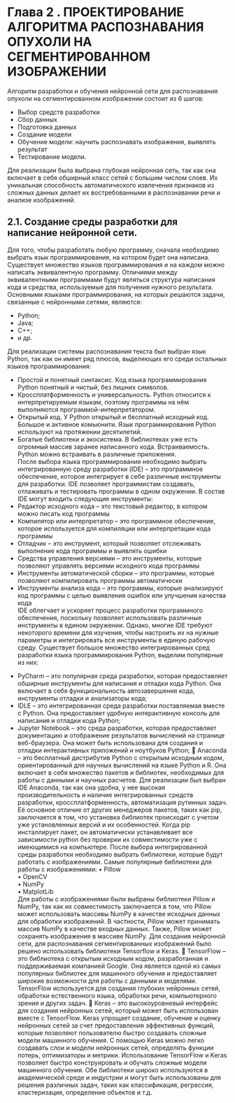 # **Глава 2 . ПРОЕКТИРОВАНИЕ АЛГОРИТМА РАСПОЗНАВАНИЯ ОПУХОЛИ НА СЕГМЕНТИРОВАННОМ ИЗОБРАЖЕНИИ**

Алгоритм разработки и обучения нейронной сети для распознавания опухоли на сегментированном изображении состоит из 6 шагов:
*	Выбор средств разработки
*	Сбор данных
*	Подготовка данных
*	Создание модели
*	Обучение модели: научить распознавать изображения, выявлять результат  
*	Тестирование модели.
  
Для реализации была выбрана глубокая нейронная сеть, так как она включает в себя обширный класс сетей с большим числом слоев. 
Их уникальная способность автоматического извлечения признаков из сложных данных делает их востребованными в распознавании речи и анализе изображений.

## **2.1.	Создание среды разработки для написание нейронной сети.**

Для того, чтобы разработать любую программу, сначала необходимо выбрать язык программирования, на котором будет она написана.
Существует множество языков программирования и на каждом можно написать эквивалентную программу. 
Отличиями между эквивалентными программами будут являться структура написания кода и средства, используемые для получения нужного результата. 
Основными языками программирования, на которых решаются задачи, связанные с нейронными сетями, являются: 
* Python; 
* Java; 
* C++; 
* и др.

Для реализации системы распознавания текста был выбран язык Python, так как он имеет ряд плюсов, выделяющих его среди остальных языков программирования:  
* Простой и понятный синтаксис. Код языка программирования Python понятный и чистый, без лишних символов. 
* Кроссплатформенность и универсальность. Python относится к интерпретируемым языкам, поэтому программы на нём выполняются программой-интерпретатором.  
* Открытый код. У Python открытый и бесплатный исходный код. Большое и активное комьюнити. Язык программирования Python используют на протяжении десятилетий.  
* Богатые библиотеки и экосистема. В библиотеках уже есть огромный массив заранее написанного кода. Встраиваемость. Python можно встраивать в различные приложения.  
После выбора языка программирования необходимо выбрать интегрированную среду разработки (IDE) – это программное обеспечение, которое интегрирует в себе различные инструменты для разработки.
IDE позволяет программистам создавать, отлаживать и тестировать программы в одном окружении. В состав IDE могут входить следующие инструменты:
* Редактор исходного кода – это текстовый редактор, в котором можно писать код программы  
* Компилятор или интерпретатор – это программное обеспечение, которое используется для компиляции или интерпретации кода программы  
* Отладчик – это инструмент, который позволяет отслеживать выполнение кода программы и выявлять ошибки  
* Средства управления версиями – это инструменты, которые позволяют управлять версиями исходного кода программы  
* Инструменты автоматической сборки – это программы, которые позволяют компилировать программы автоматически  
* Инструменты анализа кода – это программы, которые анализируют код программы с целью выявления ошибок или улучшения качества кода  
IDE облегчает и ускоряет процесс разработки программного обеспечения, поскольку позволяет использовать различные инструменты в едином окружении.
Однако, многие IDE требуют некоторого времени для изучения, чтобы настроить их на нужные параметры и интегрировать все инструменты в единую рабочую среду.
Существует большое множество интегрированных сред разработки языка программирования Python, выделим популярные из них:  
-   PyCharm – это популярная среда разработки, которая предоставляет обширные инструменты для написания и отладки кода Python. 
Она включает в себя функциональность автозавершения кода, инструменты отладки и анализаторы кода;
- 	IDLE – это интегрированная среда разработки поставляемая вместе с Python. Она предоставляет удобную интерактивную консоль для написания и отладки кода Python;
- 	Jupyter Notebook – это среда разработки, которая предоставляет документацию и отображение результатов вычислений на странице веб-браузера. 
Она может быть использована для создания и отладки интерактивных приложений и ноутбуков Python;
	Anaconda – это бесплатный дистрибутив Python с открытым исходным кодом, ориентированный для научных вычислений на языке Python и R.
Она включает в себя множество пакетов и библиотек, необходимых для работы с данными и научных расчетов.
Для реализации был выбран IDE Anaconda, так как она удобна, у нее высокая производительность и наличие интегрированных средств разработки, кроссплатформенность, автоматизация рутинных задач.
Её основное отличие от других менеджеров пакетов, таких как pip, заключается в том, что установка библиотек происходит с учетом уже установленных версий и их особенностей.
Когда pip инсталлирует пакет, он автоматически устанавливает все зависимости python без проверки их совместимости уже с имеющимися на компьютере.
После выбора интегрированной среды разработки необходимо выбрать библиотеки, которые будут работать с изображениями. Самые популярные библиотеки для работы с изображениями:
•	Pillow  
•	OpenCV  
•	NumPy  
•	MatplotLib  
Для работы с изображениями были выбраны библиотеки Pillow и NumPy, так как их совместимость заключается в том, что Pillow может использовать массивы NumPy в качестве исходных данных
для обработки изображений. В частности, Pillow может принимать массив NumPy в качестве входных данных. Также, Pillow может сохранять изображения в массиве NumPy.
Для создания нейронной сети, для распознавания сегментированных изображений было решено использовать библиотеки Tensorflow и Keras.
	TensorFlow – это библиотека с открытым исходным кодом, разработанная и поддерживаемая компанией Google. 
Она является одной из самых популярных библиотек для машинного обучения и предоставляет широкие возможности для работы с данными и моделями. 
TensorFlow используется для создания глубоких нейронных сетей, обработки естественного языка, обработки речи, компьютерного зрения и других задач.
	Keras – это высокоуровневый интерфейс для создания нейронных сетей, который может быть использован вместе с TensorFlow. Keras упрощает создание, 
обучение и оценку нейронных сетей за счет предоставления эффективных функций, которые позволяют пользователю быстро создавать сложные модели машинного обучения.
С помощью Keras можно легко создавать слои и модели нейронных сетей, определять функции потерь, оптимизаторы и метрики.
Использование TensorFlow и Keras позволяет быстро конструировать и обучать сложные модели машинного обучения. 
Обе библиотеки широко используются в академической среде и индустрии и могут быть использованы для решения различных задач, таких как классификация, регрессия, кластеризация,
определение объектов и т.д.
